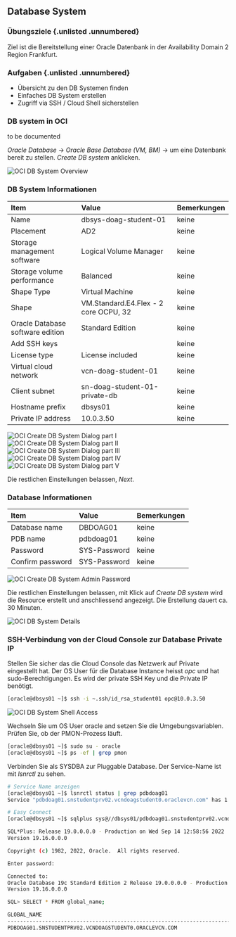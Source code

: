 <!-- markdownlint-disable MD033 -->
<!-- markdownlint-disable MD013 -->
<!-- markdownlint-disable MD041 -->
## Database System

### Übungsziele {.unlisted .unnumbered}

Ziel ist die Bereitstellung einer Oracle Datenbank in der Availability Domain 2 Region Frankfurt.

### Aufgaben {.unlisted .unnumbered}

- Übersicht zu den DB Systemen finden
- Einfaches DB System erstellen
- Zugriff via SSH / Cloud Shell sicherstellen

### DB system in OCI

to be documented

_Oracle Database_ -> _Oracle Base Database (VM, BM)_ -> um eine Datenbank bereit zu stellen.
_Create DB system_ anklicken.

![OCI DB System Overview](../../images/1x01-05-database-01.png)

### DB System Informationen

| Item                                | Value                                    | Bemerkungen  |
|:------------------------------------|:-----------------------------------------|:-------------|
| Name                                | dbsys-doag-student-01                    | keine        |
| Placement                           | AD2                                      | keine        |
| Storage management software         | Logical Volume Manager                   | keine        |
| Storage volume performance          | Balanced                                 | keine        |
| Shape Type                          | Virtual Machine                          | keine        |
| Shape                               | VM.Standard.E4.Flex - 2 core OCPU, 32    | keine        |
| Oracle Database software edition    | Standard Edition                         | keine        |
| Add SSH keys                        | <Public Key>                             | keine        |
| License type                        | License included                         | keine        |
| Virtual cloud network               | vcn-doag-student-01                      | keine        |
| Client subnet                       | sn-doag-student-01-private-db            | keine        |
| Hostname prefix                     | dbsys01                                  | keine        |
| Private IP address                  | 10.0.3.50                                | keine        |

![OCI Create DB System Dialog part I](../../images/1x01-05-database-02.png)
![OCI Create DB System Dialog part II](../../images/1x01-05-database-03.png)
![OCI Create DB System Dialog part III](../../images/1x01-05-database-04.png)
![OCI Create DB System Dialog part IV](../../images/1x01-05-database-05.png)
![OCI Create DB System Dialog part V](../../images/1x01-05-database-06.png)

Die restlichen Einstellungen belassen, _Next_.

### Database Informationen

| Item                                | Value                                    | Bemerkungen  |
|:------------------------------------|:-----------------------------------------|:-------------|
| Database name                       | DBDOAG01                                 | keine        |
| PDB name                            | pdbdoag01                                | keine        |
| Password                            | SYS-Password                             | keine        |
| Confirm password                    | SYS-Password                             | keine        |

![OCI Create DB System Admin Password](../../images/1x01-05-database-07.png)

Die restlichen Einstellungen belassen, mit Klick auf _Create DB system_ wird die Resource erstellt und anschliessend angezeigt. Die Erstellung dauert ca. 30 Minuten.

![OCI DB System Details](../../images/1x01-05-database-08.png)

### SSH-Verbindung von der Cloud Console zur Database Private IP

Stellen Sie sicher das die Cloud Console das Netzwerk auf Private eingestellt hat. Der OS User für die Database Instance heisst _opc_ und hat sudo-Berechtigungen. Es wird der private SSH Key und die Private IP benötigt.

```bash
[oracle@dbsys01 ~]$ ssh -i ~.ssh/id_rsa_student01 opc@10.0.3.50
```

![OCI DB System Shell Access](../../images/1x01-05-database-09.png)

Wechseln Sie um OS User oracle and setzen Sie die Umgebungsvariablen. Prüfen Sie, ob der PMON-Prozess
läuft.

```bash
[oracle@dbsys01 ~]$ sudo su - oracle
[oracle@dbsys01 ~]$ ps -ef | grep pmon
```

Verbinden Sie als SYSDBA zur Pluggable Database. Der Service-Name ist mit _lsnrctl_ zu sehen.

```bash
# Service Name anzeigen
[oracle@dbsys01 ~]$ lsnrctl status | grep pdbdoag01
Service "pdbdoag01.snstudentprv02.vcndoagstudent0.oraclevcn.com" has 1 instance(s).

# Easy Connect
[oracle@dbsys01 ~]$ sqlplus sys@//dbsys01/pdbdoag01.snstudentprv02.vcndoagstudent0.oraclevcn.com as sysdba

SQL*Plus: Release 19.0.0.0.0 - Production on Wed Sep 14 12:58:56 2022
Version 19.16.0.0.0

Copyright (c) 1982, 2022, Oracle.  All rights reserved.

Enter password: 

Connected to:
Oracle Database 19c Standard Edition 2 Release 19.0.0.0.0 - Production
Version 19.16.0.0.0

SQL> SELECT * FROM global_name;

GLOBAL_NAME
--------------------------------------------------------------------------------
PDBDOAG01.SNSTUDENTPRV02.VCNDOAGSTUDENT0.ORACLEVCN.COM
```
